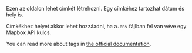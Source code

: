 Ezen az oldalon lehet címkét létrehozni. Egy címkéhez tartozhat dátum és hely is.

Címkékhez helyet akkor lehet hozzáadni, ha a`.env` fájlban fel van véve egy Mapbox API kulcs.

You can read more about tags in [the official documentation](https://docs.firefly-iii.org/concepts/tags).